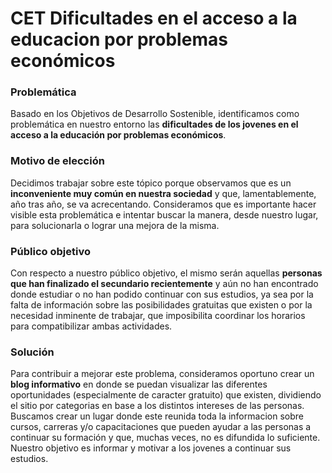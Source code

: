 # CET Dificultades en el acceso a la educacion por problemas económicos
### Problemática 
Basado en los Objetivos de Desarrollo Sostenible, identificamos como problemática en nuestro entorno las **dificultades de los jovenes en el acceso a la educación por problemas económicos**.
### Motivo de elección
Decidimos trabajar sobre este tópico porque observamos que es un **inconveniente muy común en nuestra sociedad** y que, lamentablemente, año tras año, se va acrecentando. Consideramos que es importante hacer visible esta problemática e intentar buscar la manera, desde nuestro lugar, para solucionarla o lograr una mejora de la misma. 
### Público objetivo
Con respecto a nuestro público objetivo, el mismo serán aquellas **personas que han finalizado el secundario recientemente** y aún no han encontrado donde estudiar o no han podido continuar con sus estudios, ya sea por la falta de información sobre las posibilidades gratuitas que existen o por la necesidad inminente de trabajar, que imposibilita coordinar los horarios para compatibilizar ambas actividades. 
### Solución 
Para contribuir a mejorar este problema, consideramos oportuno crear un **blog informativo** en donde se puedan visualizar las diferentes oportunidades (especialmente de caracter gratuito) que existen, dividiendo el sitio por categorias en base a los distintos intereses de las personas. Buscamos crear un lugar donde este reunida toda la informacion sobre cursos, carreras y/o capacitaciones que pueden ayudar a las personas a continuar su formación y que, muchas veces, no es difundida lo suficiente. Nuestro objetivo es informar y motivar a los jovenes a continuar sus estudios. 
